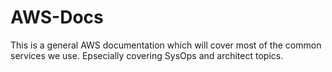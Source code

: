 # AWS-Docs
This is a general AWS documentation which will cover most of the common services we use. Epsecially covering SysOps and architect topics.
